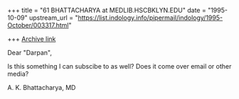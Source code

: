 +++
title = "61 BHATTACHARYA at MEDLIB.HSCBKLYN.EDU"
date = "1995-10-09"
upstream_url = "https://list.indology.info/pipermail/indology/1995-October/003317.html"

+++
[Archive link](https://list.indology.info/pipermail/indology/1995-October/003317.html)

Dear "Darpan",

Is this something I can subscibe to as well?  Does it come over email or other
media?

A. K. Bhattacharya, MD





